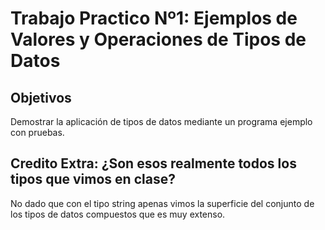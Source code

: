 # Trabajo Practico Nº1: Ejemplos de Valores y Operaciones de Tipos de Datos

## Objetivos

Demostrar la aplicación de tipos de datos mediante un programa ejemplo con pruebas.

## Credito Extra: ¿Son esos realmente todos los tipos que vimos en clase?

No dado que con el tipo string apenas vimos la superficie del conjunto de los tipos de datos compuestos que es muy extenso.
